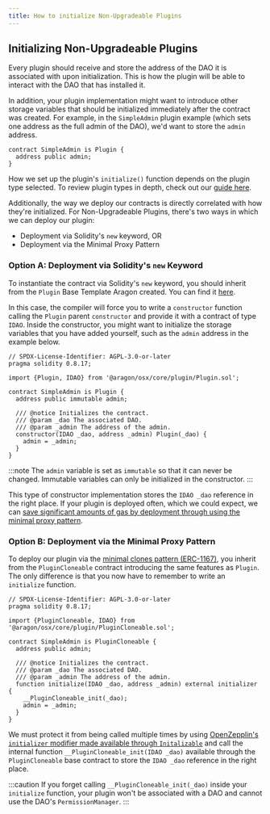 ```yaml
---
title: How to initialize Non-Upgradeable Plugins
---
```


## Initializing Non-Upgradeable Plugins

Every plugin should receive and store the address of the DAO it is associated with upon initialization. This is how the plugin will be able to interact with the DAO that has installed it.

In addition, your plugin implementation might want to introduce other storage variables that should be initialized immediately after the contract was created. For example, in the `SimpleAdmin` plugin example (which sets one address as the full admin of the DAO), we'd want to store the `admin` address.

```solidity
contract SimpleAdmin is Plugin {
  address public admin;
}
```

How we set up the plugin's `initialize()` function depends on the plugin type selected. To review plugin types in depth, check out our [guide here](../02-plugin-types.md).

Additionally, the way we deploy our contracts is directly correlated with how they're initialized. For Non-Upgradeable Plugins, there's two ways in which we can deploy our plugin:

- Deployment via Solidity's `new` keyword, OR
- Deployment via the Minimal Proxy Pattern

### Option A: Deployment via Solidity's `new` Keyword

To instantiate the contract via Solidity's `new` keyword, you should inherit from the `Plugin` Base Template Aragon created. You can find it [here](https://github.com/aragon/osx/blob/develop/packages/contracts/src/core/plugin/Plugin.sol).

In this case, the compiler will force you to write a `constructor` function calling the `Plugin` parent `constructor` and provide it with a contract of type `IDAO`. Inside the constructor, you might want to initialize the storage variables that you have added yourself, such as the `admin` address in the example below.

```solidity
// SPDX-License-Identifier: AGPL-3.0-or-later
pragma solidity 0.8.17;

import {Plugin, IDAO} from '@aragon/osx/core/plugin/Plugin.sol';

contract SimpleAdmin is Plugin {
  address public immutable admin;

  /// @notice Initializes the contract.
  /// @param _dao The associated DAO.
  /// @param _admin The address of the admin.
  constructor(IDAO _dao, address _admin) Plugin(_dao) {
    admin = _admin;
  }
}
```

:::note
The `admin` variable is set as `immutable` so that it can never be changed. Immutable variables can only be initialized in the constructor.
:::

This type of constructor implementation stores the `IDAO _dao` reference in the right place. If your plugin is deployed often, which we could expect, we can [save significant amounts of gas by deployment through using the minimal proxy pattern](https://blog.openzeppelin.com/workshop-recap-cheap-contract-deployment-through-clones/).

### Option B: Deployment via the Minimal Proxy Pattern

To deploy our plugin via the [minimal clones pattern (ERC-1167)](https://eips.ethereum.org/EIPS/eip-1167), you inherit from the `PluginCloneable` contract introducing the same features as `Plugin`. The only difference is that you now have to remember to write an `initialize` function.

```solidity
// SPDX-License-Identifier: AGPL-3.0-or-later
pragma solidity 0.8.17;

import {PluginCloneable, IDAO} from '@aragon/osx/core/plugin/PluginCloneable.sol';

contract SimpleAdmin is PluginCloneable {
  address public admin;

  /// @notice Initializes the contract.
  /// @param _dao The associated DAO.
  /// @param _admin The address of the admin.
  function initialize(IDAO _dao, address _admin) external initializer {
    __PluginCloneable_init(_dao);
    admin = _admin;
  }
}
```

We must protect it from being called multiple times by using [OpenZepplin's `initializer` modifier made available through `Initalizable`](https://docs.openzeppelin.com/contracts/4.x/api/proxy#Initializable) and call the internal function `__PluginCloneable_init(IDAO _dao)` available through the `PluginCloneable` base contract to store the `IDAO _dao` reference in the right place.

:::caution
If you forget calling `__PluginCloneable_init(_dao)` inside your `initialize` function, your plugin won't be associated with a DAO and cannot use the DAO's `PermissionManager`.
:::
